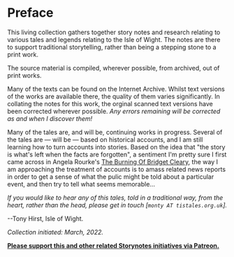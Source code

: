 # Preface

This living collection gathers together story notes and research relating to various tales and legends relating to the Isle of Wight. The notes are there to support traditional storytelling, rather than being a stepping stone to a  print work.

The source material is compiled, wherever possible, from archived, out of print works.

Many of the texts can be found on the Internet Archive. Whilst text versions of the works are available there, the quality of them varies significantly. In collating the notes for this work, the orginal scanned text versions have been corrected wherever possible. *Any errors remaining will be corrected as and when I discover them!*

Many of the tales are, and will be, continuing works in progress. Several of the tales are — will be — based on historical accounts, and I am still learning how to turn accounts into stories. Based on the idea that "the story is what's left when the facts are forgotten", a sentiment I'm pretty sure I first came across in Angela Rourke's [The Burning Of Bridget Cleary](https://www.amazon.co.uk/Burning-Bridget-Cleary-True-Story/dp/1844139344/), the way I am approaching the treatment of accounts is to amass related news reports in order to get a sense of what the pulic might be told about a particular event, and then try to tell what seems memorable...

*If you would like to hear any of this tales, told in a traditional way, from the heart, rather than the head, please get in touch [`monty AT tistales.org.uk`].*

--Tony Hirst, Isle of Wight.

*Collection initiated: March, 2022.*

[__Please support this and other related Storynotes initiatives via Patreon.__](https://www.patreon.com/bePatron?u=3266916)
